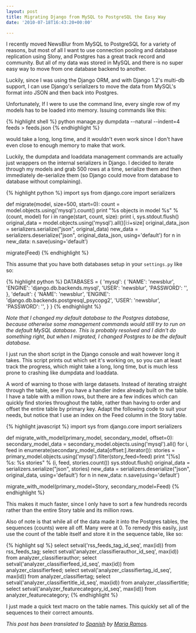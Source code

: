 ```yaml
---
layout: post
title: Migrating Django from MySQL to PostgreSQL the Easy Way
date: '2010-07-18T16:43:20+00:00'

---
```

I recently moved NewsBlur from MySQL to PostgreSQL for a variety of reasons, but most of all I want to use connection pooling and database replication using Slony, and Postgres has a great track record and community. But all of my data was stored in MySQL and there is no super easy way to move from one database backend to another.

Luckily, since I was using the Django ORM, and with Django 1.2's multi-db support, I can use Django's serializers to move the data from MySQL's format into JSON and then back into Postgres. 

Unfortunately, If I were to use the command line, every single row of my models has to be loaded into memory. Issuing commands like this:

{% highlight shell %}
python manage.py dumpdata --natural --indent=4 feeds > feeds.json
{% endhighlight %}

would take a long, long time, and it wouldn't even work since I don't have even close to  enough memory to make that work. 

Luckily, the dumpdata and loaddata management commands are actually just wrappers on the internal serializers in Django. I decided to iterate through my models and grab 500 rows at a time, serialize them and then immediately de-serialize them (so Django could move from database to database without complaining).

{% highlight python %}
import sys
from django.core import serializers

def migrate(model, size=500, start=0):
    count = model.objects.using('mysql').count()
    print "%s objects in model %s" % (count, model)
    for i in range(start, count, size):
        print i,
        sys.stdout.flush()
        original_data =  model.objects.using('mysql').all()[i:i+size]
        original_data_json = serializers.serialize("json", original_data)
        new_data = serializers.deserialize("json", original_data_json, 
                                           using='default')
        for n in new_data:
            n.save(using='default')

migrate(Feed)
{% endhighlight %}

<!--more-->

This assume that you have both databases setup in your `settings.py` like so:

{% highlight python %}
DATABASES = {
    'mysql': {
        'NAME': 'newsblur',
        'ENGINE': 'django.db.backends.mysql',
        'USER': 'newsblur',
        'PASSWORD': '',
    },
    'default': {
        'NAME': 'newsblur',
        'ENGINE': 'django.db.backends.postgresql_psycopg2',
        'USER': 'newsblur',
        'PASSWORD': '',
    }
}
{% endhighlight %}

*Note that I changed my default database to the Postgres database, because otherwise some management commands would still try to run on the default MySQL database. This is probably resolved and I didn't do something right, but when I migrated, I changed Postgres to be the default database.*

I just run the short script in the Django console and wait however long it takes. This script prints out which set it's working on, so you can at least track the progress, which might take a long, long time, but is much less prone to crashing like dumpdata and loaddata.

A word of warning to those with large datasets. Instead of iterating straight through the table, see if you have a handier index already built on the table. I have a table with a million rows, but there are a few indices which can quickly find stories throughout the table, rather than having to order and offset the entire table by primary key. Adapt the following code to suit your needs, but notice that I use an index on the Feed column in the Story table. 

{% highlight javascript %}
import sys
from django.core import serializers

def migrate_with_model(primary_model, secondary_model, offset=0):
    secondary_model_data = secondary_model.objects.using('mysql').all()
    for i, feed in enumerate(secondary_model_data[offset:].iterator()):
        stories = primary_model.objects.using('mysql').filter(story_feed=feed)
        print "[%s] %s: %s stories" % (i, feed, stories.count())
        sys.stdout.flush()
        original_data = serializers.serialize("json", stories)
        new_data = serializers.deserialize("json", original_data, 
                                           using='default')
        for n in new_data:
            n.save(using='default')

migrate_with_model(primary_model=Story, secondary_model=Feed)
{% endhighlight %}

This makes it much faster, since I only have to sort a few hundreds records rather than the entire Story table and its million rows.

Also of note is that while all of the data made it into the Postgres tables, the sequences (counts) were all off. Many were at 0. To remedy this easily, just use the count of the table itself and store it in the sequence table, like so:

{% highlight sql %}
select setval('rss_feeds_tag_id_seq', max(id)) from rss_feeds_tag;
select setval('analyzer_classifierauthor_id_seq', max(id)) from analyzer_classifierauthor;
select setval('analyzer_classifierfeed_id_seq', max(id)) from analyzer_classifierfeed;
select setval('analyzer_classifiertag_id_seq', max(id)) from analyzer_classifiertag;
select setval('analyzer_classifiertitle_id_seq', max(id)) from analyzer_classifiertitle;
select setval('analyzer_featurecategory_id_seq', max(id)) from analyzer_featurecategory;
{% endhighlight %}

I just made a quick text macro on the table names. This quickly set all of the sequences to their correct amounts.

<i>This post has been translated to <a href="http://www.webhostinghub.com/support/es/misc/migracion-de-django-de-mysql">Spanish</a> by  <a href="http://www.webhostinghub.com/support/edu">Maria Ramos</a>.</i>
